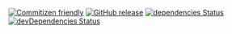 [![Commitizen friendly](https://img.shields.io/badge/commitizen-friendly-brightgreen.svg)](http://commitizen.github.io/cz-cli/)
[![GitHub release](https://img.shields.io/github/release/FCalabria/randomNPCgenerator.svg)](https://github.com/FCalabria/randomNPCgenerator/releases)
[![dependencies Status](https://david-dm.org/FCalabria/randomNPCgenerator/status.svg)](https://david-dm.org/FCalabria/randomNPCgenerator)
[![devDependencies Status](https://david-dm.org/FCalabria/randomNPCgenerator/dev-status.svg)](https://david-dm.org/FCalabria/randomNPCgenerator?type=dev)